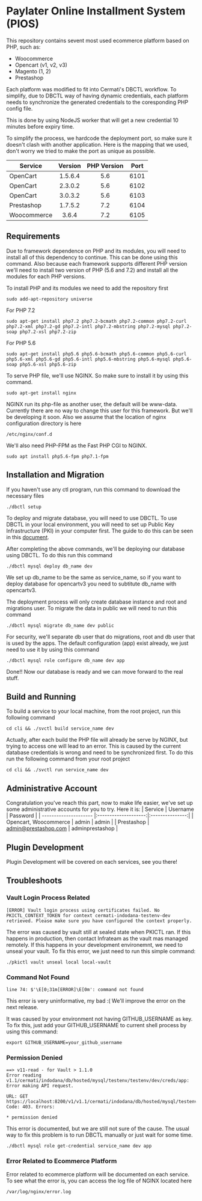 # Paylater Online Installment System (PIOS)

This repository contains sevent most used ecommerce platform based on PHP, such as:

* Woocommerce
* Opencart (v1, v2, v3)
* Magento (1, 2)
* Prestashop

Each platform was modified to fit into Cermati's DBCTL workflow. To simplify, due to DBCTL way of having dynamic credentials, each platform needs to synchronize the generated credentials to the coresponding PHP config file.

This is done by using NodeJS worker that will get a new credential 10 minutes before expiry time.

To simplify the process, we hardcode the deployment port, so make sure it doesn't clash with another application. Here is the mapping that we used, don't worry we tried to make the port as unique as possible.

| Service     | Version | PHP Version | Port |
| ----------  |:-------:|:-----------:| ---- |
| OpenCart    | 1.5.6.4 | 5.6         | 6101 |
| OpenCart    | 2.3.0.2 | 5.6         | 6102 |
| OpenCart    | 3.0.3.2 | 5.6         | 6103 |
| Prestashop  | 1.7.5.2 | 7.2         | 6104 |
| Woocommerce | 3.6.4   | 7.2         | 6105 |

## Requirements

Due to framework dependence on PHP and its modules, you will need to install all of this dependency to continue. This can be done using this command. Also because each framework supports different PHP version we'll need to install two version of PHP (5.6 and 7.2) and install all the modules for each PHP versions.

To install PHP and its modules we need to add the repository first
```
sudo add-apt-repository universe
```

For PHP 7.2
```
sudo apt-get install php7.2 php7.2-bcmath php7.2-common php7.2-curl php7.2-xml php7.2-gd php7.2-intl php7.2-mbstring php7.2-mysql php7.2-soap php7.2-xsl php7.2-zip
```

For PHP 5.6
```
sudo apt-get install php5.6 php5.6-bcmath php5.6-common php5.6-curl php5.6-xml php5.6-gd php5.6-intl php5.6-mbstring php5.6-mysql php5.6-soap php5.6-xsl php5.6-zip
```

To serve PHP file, we'll use NGINX. So make sure to install it by using this command. 
```
sudo apt-get install nginx
```

NGINX run its php-file as another user, the default will be www-data. Currently there are no way to change this user for this framework. But we'll be developing it soon. Also we assume that the location of nginx configuration directory is here
```
/etc/nginx/conf.d
```

We'll also need PHP-FPM as the Fast PHP CGI to NGINX.
```
sudo apt install php5.6-fpm php7.1-fpm
```

## Installation and Migration
If you haven't use any ctl program, run this command to download the necessary files
```
./dbctl setup
```

To deploy and migrate database, you will need to use DBCTL. To use DBCTL in your local environment, you will need to set up Public Key Infrastructure (PKI) in your computer first. The guide to do this can be seen in this [document](https://github.com/cermati/getting-started/blob/master/docs/tutorials/setting-up-pki-certificates-for-development.md).

After completing the above commands, we'll be deploying our database using DBCTL. To do this run this command
```
./dbctl mysql deploy db_name dev
```
We set up db_name to be the same as service_name, so if you want to deploy database for opencartv3 you need to subtitute db_name with opencartv3.

The deployment process will only create database instance and root and migrations user. To migrate the data in public we will need to run this command
```
./dbctl mysql migrate db_name dev public
```

For security, we'll separate db user that do migrations, root and db user that is used by the apps. The default configuration (app) exist already, we just need to use it by using this command
```
./dbctl mysql role configure db_name dev app
```
Done!! Now our database is ready and we can move forward to the real stuff.

## Build and Running

To build a service to your local machine, from the root project, run this following command
```
cd cli && ./svctl build service_name dev
```

Actually, after each build the PHP file will already be serve by NGINX, but trying to access one will lead to an error. This is caused by the current database credentials is wrong and need to be synchronized first. To do this run the following command from your root project
```
cd cli && ./svctl run service_name dev
```

## Administrative Account
Congratulation you've reach this part, now to make life easier, we've set up some administrative accounts for you to try. Here it is:
| Service               | Username             | Password        |
| --------------------- |:--------------------:|:---------------:|
| Opencart, Woocommerce | admin                | admin           |
| Prestashop            | admin@prestashop.com | adminprestashop | 

## Plugin Development
Plugin Development will be covered on each services, see you there!

## Troubleshoots
### Vault Login Process Related
```
[ERROR] Vault login process using certificates failed. No PKICTL_CONTEXT_TOKEN for context cermati-indodana-testenv-dev retrieved. Please make sure you have configured the context properly.
```
The error was caused by vault still at sealed state when PKICTL ran. If this happens in production, then contact Infrateam as the vault mas managed remotely. If this happens in your development environemnt, we need to unseal your vault. To fix this error, we just need to run this simple command:
```
./pkictl vault unseal local local-vault
```

### Command Not Found
```
line 74: $'\E[0;31m[ERROR]\E[0m': command not found
```
This error is very uninformative, my bad :(
We'll improve the error on the next release.
 
    
It was caused by your environment not having GITHUB_USERNAME as key. To fix this, just add your GITHUB_USERNAME to current shell process by using this command:
```
export GITHUB_USERNAME=your_github_username
```
### Permission Denied
```
==> v11-read - for Vault > 1.1.0
Error reading v1.1/cermati/indodana/db/hosted/mysql/testenv/testenv/dev/creds/app: Error making API request.

URL: GET https://localhost:8200/v1/v1.1/cermati/indodana/db/hosted/mysql/testenv/testenv/dev/creds/app
Code: 403. Errors:

* permission denied
```
This error is documented, but we are still not sure of the cause. The usual way to fix this problem is to run DBCTL manually or just wait for some time.
```
./dbctl mysql role get-credential service_name dev app
```

### Error Related to Ecommerce Platform
Error related to ecommerce platform will be documented on each service. To see what the error is, you can access the log file of NGINX located here
```
/var/log/nginx/error.log
```